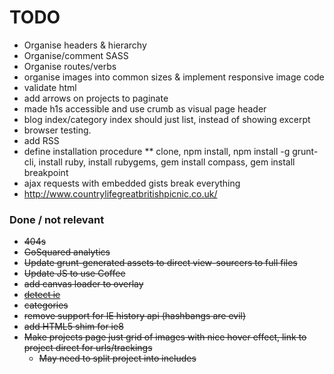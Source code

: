 TODO
====

* Organise headers & hierarchy
* Organise/comment SASS
* Organise routes/verbs
* organise images into common sizes & implement responsive image code
* validate html
* add arrows on projects to paginate
* made h1s accessible and use crumb as visual page header
* blog index/category index should just list, instead of showing excerpt
* browser testing.
* add RSS
* define installation procedure
** clone, npm install, npm install -g grunt-cli, install ruby, install rubygems, gem install compass, gem install breakpoint
* ajax requests with embedded gists break everything
* http://www.countrylifegreatbritishpicnic.co.uk/

### Done / not relevant
* ~~404s~~
* ~~GoSquared analytics~~
* ~~Update grunt-generated assets to direct view-sourcers to full files~~
* ~~Update JS to use Coffee~~
* ~~add canvas loader to overlay~~
* ~~[detect ie](http://stackoverflow.com/questions/4169160/javascript-ie-detection-why-not-use-simple-conditional-comments)~~
* ~~categories~~
* ~~remove support for IE history api (hashbangs are evil)~~
* ~~add HTML5 shim for ie8~~
* ~~Make projects page just grid of images with nice hover effect, link to project direct for urls/trackings~~
  * ~~May need to split project into includes~~
